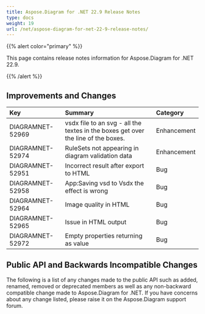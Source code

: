 ```yaml
---
title: Aspose.Diagram for .NET 22.9 Release Notes
type: docs
weight: 19
url: /net/aspose-diagram-for-net-22-9-release-notes/
---
```


{{% alert color="primary" %}} 

This page contains release notes information for Aspose.Diagram for .NET 22.9.

{{% /alert %}} 
## **Improvements and Changes**

|**Key**|**Summary**|**Category**|
| :- | :- | :- |
|DIAGRAMNET-52969|vsdx file to an svg - all the textes in the boxes get over the line of the boxes.|Enhancement|
|DIAGRAMNET-52974|RuleSets not appearing in diagram validation data|Enhancement|
|DIAGRAMNET-52951|Incorrect result after export to HTML|Bug|
|DIAGRAMNET-52958|App:Saving vsd to Vsdx the effect is wrong|Bug|
|DIAGRAMNET-52964|Image quality in HTML|Bug|
|DIAGRAMNET-52965|Issue in HTML output|Bug|
|DIAGRAMNET-52972|Empty properties returning as value|Bug|

## **Public API and Backwards Incompatible Changes**
The following is a list of any changes made to the public API such as added, renamed, removed or deprecated members as well as any non-backward compatible change made to Aspose.Diagram for .NET. If you have concerns about any change listed, please raise it on the Aspose.Diagram support forum.